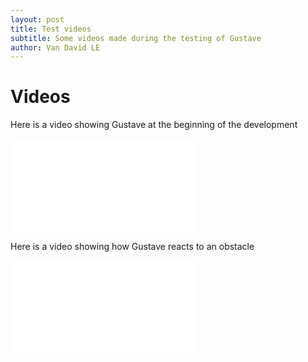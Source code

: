 ```yaml
---
layout: post
title: Test videos
subtitle: Some videos made during the testing of Gustave
author: Van David LE
---
```


# Videos

Here is a video showing Gustave at the beginning of the development 

<iframe src="[https://www.youtube.com/embed/YOUR_VIDEO_ID](https://youtu.be/9KZcHjxSdpc)" frameborder="0" allowfullscreen></iframe>

Here is a video showing how Gustave reacts to an obstacle

<iframe src="[https://www.youtube.com/embed/YOUR_VIDEO_ID](https://youtu.be/e4rBTczTZew)" frameborder="0" allowfullscreen></iframe>
